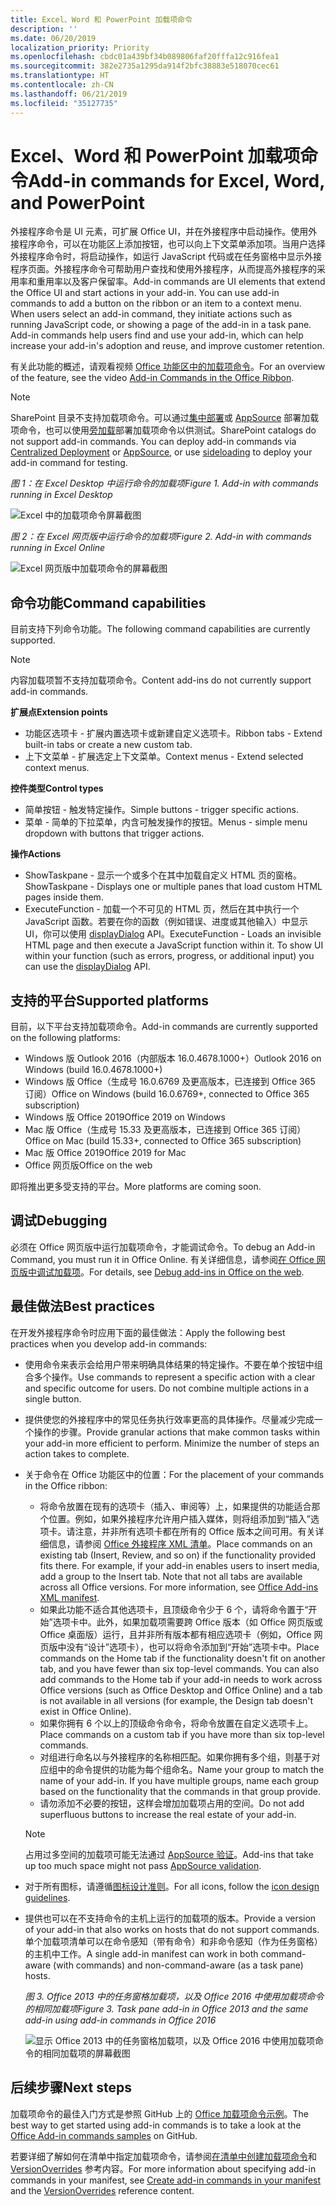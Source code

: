 ```yaml
---
title: Excel、Word 和 PowerPoint 加载项命令
description: ''
ms.date: 06/20/2019
localization_priority: Priority
ms.openlocfilehash: cbdc01a439bf34b089806faf20fffa12c916fea1
ms.sourcegitcommit: 382e2735a1295da914f2bfc38883e518070cec61
ms.translationtype: HT
ms.contentlocale: zh-CN
ms.lasthandoff: 06/21/2019
ms.locfileid: "35127735"
---
```

# <a name="add-in-commands-for-excel-word-and-powerpoint"></a><span data-ttu-id="91a51-102">Excel、Word 和 PowerPoint 加载项命令</span><span class="sxs-lookup"><span data-stu-id="91a51-102">Add-in commands for Excel, Word, and PowerPoint</span></span>

<span data-ttu-id="91a51-p101">外接程序命令是 UI 元素，可扩展 Office UI，并在外接程序中启动操作。使用外接程序命令，可以在功能区上添加按钮，也可以向上下文菜单添加项。当用户选择外接程序命令时，将启动操作，如运行 JavaScript 代码或在任务窗格中显示外接程序页面。外接程序命令可帮助用户查找和使用外接程序，从而提高外接程序的采用率和重用率以及客户保留率。</span><span class="sxs-lookup"><span data-stu-id="91a51-p101">Add-in commands are UI elements that extend the Office UI and start actions in your add-in. You can use add-in commands to add a button on the ribbon or an item to a context menu. When users select an add-in command, they initiate actions such as running JavaScript code, or showing a page of the add-in in a task pane. Add-in commands help users find and use your add-in, which can help increase your add-in's adoption and reuse, and improve customer retention.</span></span>

<span data-ttu-id="91a51-107">有关此功能的概述，请观看视频 [Office 功能区中的加载项命令](https://channel9.msdn.com/events/Build/2016/P551)。</span><span class="sxs-lookup"><span data-stu-id="91a51-107">For an overview of the feature, see the video [Add-in Commands in the Office Ribbon](https://channel9.msdn.com/events/Build/2016/P551).</span></span>

> [!NOTE]
> <span data-ttu-id="91a51-p102">SharePoint 目录不支持加载项命令。可以通过[集中部署](../publish/centralized-deployment.md)或 [AppSource](/office/dev/store/submit-to-the-office-store) 部署加载项命令，也可以使用[旁加载](../testing/create-a-network-shared-folder-catalog-for-task-pane-and-content-add-ins.md)部署加载项命令以供测试。</span><span class="sxs-lookup"><span data-stu-id="91a51-p102">SharePoint catalogs do not support add-in commands. You can deploy add-in commands via [Centralized Deployment](../publish/centralized-deployment.md) or [AppSource](/office/dev/store/submit-to-the-office-store), or use [sideloading](../testing/create-a-network-shared-folder-catalog-for-task-pane-and-content-add-ins.md) to deploy your add-in command for testing.</span></span> 

<span data-ttu-id="91a51-110">*图 1：在 Excel Desktop 中运行命令的加载项*</span><span class="sxs-lookup"><span data-stu-id="91a51-110">*Figure 1. Add-in with commands running in Excel Desktop*</span></span>

![Excel 中的加载项命令屏幕截图](../images/add-in-commands-1.png)

<span data-ttu-id="91a51-112">*图 2：在 Excel 网页版中运行命令的加载项*</span><span class="sxs-lookup"><span data-stu-id="91a51-112">*Figure 2. Add-in with commands running in Excel Online*</span></span>

![Excel 网页版中加载项命令的屏幕截图](../images/add-in-commands-2.png)

## <a name="command-capabilities"></a><span data-ttu-id="91a51-114">命令功能</span><span class="sxs-lookup"><span data-stu-id="91a51-114">Command capabilities</span></span>

<span data-ttu-id="91a51-115">目前支持下列命令功能。</span><span class="sxs-lookup"><span data-stu-id="91a51-115">The following command capabilities are currently supported.</span></span>

> [!NOTE]
> <span data-ttu-id="91a51-116">内容加载项暂不支持加载项命令。</span><span class="sxs-lookup"><span data-stu-id="91a51-116">Content add-ins do not currently support add-in commands.</span></span>

<span data-ttu-id="91a51-117">**扩展点**</span><span class="sxs-lookup"><span data-stu-id="91a51-117">**Extension points**</span></span>

- <span data-ttu-id="91a51-118">功能区选项卡 - 扩展内置选项卡或新建自定义选项卡。</span><span class="sxs-lookup"><span data-stu-id="91a51-118">Ribbon tabs - Extend built-in tabs or create a new custom tab.</span></span>
- <span data-ttu-id="91a51-119">上下文菜单 - 扩展选定上下文菜单。</span><span class="sxs-lookup"><span data-stu-id="91a51-119">Context menus - Extend selected context menus.</span></span>

<span data-ttu-id="91a51-120">**控件类型**</span><span class="sxs-lookup"><span data-stu-id="91a51-120">**Control types**</span></span>

- <span data-ttu-id="91a51-121">简单按钮 - 触发特定操作。</span><span class="sxs-lookup"><span data-stu-id="91a51-121">Simple buttons - trigger specific actions.</span></span>
- <span data-ttu-id="91a51-122">菜单 - 简单的下拉菜单，内含可触发操作的按钮。</span><span class="sxs-lookup"><span data-stu-id="91a51-122">Menus - simple menu dropdown with buttons that trigger actions.</span></span>

<span data-ttu-id="91a51-123">**操作**</span><span class="sxs-lookup"><span data-stu-id="91a51-123">**Actions**</span></span>

- <span data-ttu-id="91a51-124">ShowTaskpane - 显示一个或多个在其中加载自定义 HTML 页的窗格。</span><span class="sxs-lookup"><span data-stu-id="91a51-124">ShowTaskpane - Displays one or multiple panes that load custom HTML pages inside them.</span></span>
- <span data-ttu-id="91a51-p103">ExecuteFunction - 加载一个不可见的 HTML 页，然后在其中执行一个 JavaScript 函数。若要在你的函数（例如错误、进度或其他输入）中显示 UI，你可以使用 [displayDialog](/javascript/api/office/office.ui) API。</span><span class="sxs-lookup"><span data-stu-id="91a51-p103">ExecuteFunction - Loads an invisible HTML page and then execute a JavaScript function within it. To show UI within your function (such as errors, progress, or additional input) you can use the [displayDialog](/javascript/api/office/office.ui) API.</span></span>  

## <a name="supported-platforms"></a><span data-ttu-id="91a51-127">支持的平台</span><span class="sxs-lookup"><span data-stu-id="91a51-127">Supported platforms</span></span>

<span data-ttu-id="91a51-128">目前，以下平台支持加载项命令。</span><span class="sxs-lookup"><span data-stu-id="91a51-128">Add-in commands are currently supported on the following platforms:</span></span>

- <span data-ttu-id="91a51-129">Windows 版 Outlook 2016（内部版本 16.0.4678.1000+）</span><span class="sxs-lookup"><span data-stu-id="91a51-129">Outlook 2016 on Windows (build 16.0.4678.1000+)</span></span>
- <span data-ttu-id="91a51-130">Windows 版 Office（生成号 16.0.6769 及更高版本，已连接到 Office 365 订阅）</span><span class="sxs-lookup"><span data-stu-id="91a51-130">Office on Windows (build 16.0.6769+, connected to Office 365 subscription)</span></span>
- <span data-ttu-id="91a51-131">Windows 版 Office 2019</span><span class="sxs-lookup"><span data-stu-id="91a51-131">Office 2019 on Windows</span></span>
- <span data-ttu-id="91a51-132">Mac 版 Office（生成号 15.33 及更高版本，已连接到 Office 365 订阅）</span><span class="sxs-lookup"><span data-stu-id="91a51-132">Office on Mac (build 15.33+, connected to Office 365 subscription)</span></span>
- <span data-ttu-id="91a51-133">Mac 版 Office 2019</span><span class="sxs-lookup"><span data-stu-id="91a51-133">Office 2019 for Mac</span></span>
- <span data-ttu-id="91a51-134">Office 网页版</span><span class="sxs-lookup"><span data-stu-id="91a51-134">Office on the web</span></span>

<span data-ttu-id="91a51-135">即将推出更多受支持的平台。</span><span class="sxs-lookup"><span data-stu-id="91a51-135">More platforms are coming soon.</span></span>

## <a name="debugging"></a><span data-ttu-id="91a51-136">调试</span><span class="sxs-lookup"><span data-stu-id="91a51-136">Debugging</span></span>

<span data-ttu-id="91a51-137">必须在 Office 网页版中运行加载项命令，才能调试命令。</span><span class="sxs-lookup"><span data-stu-id="91a51-137">To debug an Add-in Command, you must run it in Office Online.</span></span> <span data-ttu-id="91a51-138">有关详细信息，请参阅[在 Office 网页版中调试加载项](../testing/debug-add-ins-in-office-online.md)。</span><span class="sxs-lookup"><span data-stu-id="91a51-138">For details, see [Debug add-ins in Office on the web](../testing/debug-add-ins-in-office-online.md).</span></span>

## <a name="best-practices"></a><span data-ttu-id="91a51-139">最佳做法</span><span class="sxs-lookup"><span data-stu-id="91a51-139">Best practices</span></span>

<span data-ttu-id="91a51-140">在开发外接程序命令时应用下面的最佳做法：</span><span class="sxs-lookup"><span data-stu-id="91a51-140">Apply the following best practices when you develop add-in commands:</span></span>

- <span data-ttu-id="91a51-p105">使用命令来表示会给用户带来明确具体结果的特定操作。不要在单个按钮中组合多个操作。</span><span class="sxs-lookup"><span data-stu-id="91a51-p105">Use commands to represent a specific action with a clear and specific outcome for users. Do not combine multiple actions in a single button.</span></span>
- <span data-ttu-id="91a51-p106">提供使您的外接程序中的常见任务执行效率更高的具体操作。尽量减少完成一个操作的步骤。</span><span class="sxs-lookup"><span data-stu-id="91a51-p106">Provide granular actions that make common tasks within your add-in more efficient to perform. Minimize the number of steps an action takes to complete.</span></span>
- <span data-ttu-id="91a51-145">关于命令在 Office 功能区中的位置：</span><span class="sxs-lookup"><span data-stu-id="91a51-145">For the placement of your commands in the Office ribbon:</span></span>
    - <span data-ttu-id="91a51-p107">将命令放置在现有的选项卡（插入、审阅等）上，如果提供的功能适合那个位置。例如，如果外接程序允许用户插入媒体，则将组添加到“插入”选项卡。请注意，并非所有选项卡都在所有的 Office 版本之间可用。有关详细信息，请参阅 [Office 外接程序 XML 清单](../develop/add-in-manifests.md)。</span><span class="sxs-lookup"><span data-stu-id="91a51-p107">Place commands on an existing tab (Insert, Review, and so on) if the functionality provided fits there. For example, if your add-in enables users to insert media, add a group to the Insert tab. Note that not all tabs are available across all Office versions. For more information, see [Office Add-ins XML manifest](../develop/add-in-manifests.md).</span></span>
    - <span data-ttu-id="91a51-p108">如果此功能不适合其他选项卡，且顶级命令少于 6 个，请将命令置于“开始”选项卡中。此外，如果加载项需要跨 Office 版本（如 Office 网页版或 Office 桌面版）运行，且并非所有版本都有相应选项卡（例如，Office 网页版中没有“设计”选项卡），也可以将命令添加到“开始”选项卡中。</span><span class="sxs-lookup"><span data-stu-id="91a51-p108">Place commands on the Home tab if the functionality doesn't fit on another tab, and you have fewer than six top-level commands. You can also add commands to the Home tab if your add-in needs to work across Office versions (such as Office Desktop and Office Online) and a tab is not available in all versions (for example, the Design tab doesn't exist in Office Online).</span></span>  
    - <span data-ttu-id="91a51-151">如果你拥有 6 个以上的顶级命令命令，将命令放置在自定义选项卡上。</span><span class="sxs-lookup"><span data-stu-id="91a51-151">Place commands on a custom tab if you have more than six top-level commands.</span></span>
    - <span data-ttu-id="91a51-p109">对组进行命名以与外接程序的名称相匹配。如果你拥有多个组，则基于对应组中的命令提供的功能为每个组命名。</span><span class="sxs-lookup"><span data-stu-id="91a51-p109">Name your group to match the name of your add-in. If you have multiple groups, name each group based on the functionality that the commands in that group provide.</span></span>
    - <span data-ttu-id="91a51-154">请勿添加不必要的按钮，这样会增加加载项占用的空间。</span><span class="sxs-lookup"><span data-stu-id="91a51-154">Do not add superfluous buttons to increase the real estate of your add-in.</span></span>

     > [!NOTE]
     > <span data-ttu-id="91a51-155">占用过多空间的加载项可能无法通过 [AppSource 验证](/office/dev/store/validation-policies)。</span><span class="sxs-lookup"><span data-stu-id="91a51-155">Add-ins that take up too much space might not pass [AppSource validation](/office/dev/store/validation-policies).</span></span>

- <span data-ttu-id="91a51-156">对于所有图标，请遵循[图标设计准则](add-in-icons.md)。</span><span class="sxs-lookup"><span data-stu-id="91a51-156">For all icons, follow the [icon design guidelines](add-in-icons.md).</span></span>
- <span data-ttu-id="91a51-157">提供也可以在不支持命令的主机上运行的加载项的版本。</span><span class="sxs-lookup"><span data-stu-id="91a51-157">Provide a version of your add-in that also works on hosts that do not support commands.</span></span> <span data-ttu-id="91a51-158">单个加载项清单可以在命令感知（带有命令）和非命令感知（作为任务窗格）的主机中工作。</span><span class="sxs-lookup"><span data-stu-id="91a51-158">A single add-in manifest can work in both command-aware (with commands) and non-command-aware (as a task pane) hosts.</span></span>

   <span data-ttu-id="91a51-159">*图 3. Office 2013 中的任务窗格加载项，以及 Office 2016 中使用加载项命令的相同加载项*</span><span class="sxs-lookup"><span data-stu-id="91a51-159">*Figure 3. Task pane add-in in Office 2013 and the same add-in using add-in commands in Office 2016*</span></span>

   ![显示 Office 2013 中的任务窗格加载项，以及 Office 2016 中使用加载项命令的相同加载项的屏幕截图](../images/office-task-pane-add-ins.png)


## <a name="next-steps"></a><span data-ttu-id="91a51-161">后续步骤</span><span class="sxs-lookup"><span data-stu-id="91a51-161">Next steps</span></span>

<span data-ttu-id="91a51-162">加载项命令的最佳入门方式是参照 GitHub 上的 [Office 加载项命令示例](https://github.com/OfficeDev/Office-Add-in-Commands-Samples/)。</span><span class="sxs-lookup"><span data-stu-id="91a51-162">The best way to get started using add-in commands is to take a look at the [Office Add-in commands samples](https://github.com/OfficeDev/Office-Add-in-Commands-Samples/) on GitHub.</span></span>

<span data-ttu-id="91a51-163">若要详细了解如何在清单中指定加载项命令，请参阅[在清单中创建加载项命令](../develop/create-addin-commands.md)和 [VersionOverrides](/office/dev/add-ins/reference/manifest/versionoverrides) 参考内容。</span><span class="sxs-lookup"><span data-stu-id="91a51-163">For more information about specifying add-in commands in your manifest, see [Create add-in commands in your manifest](../develop/create-addin-commands.md) and the [VersionOverrides](/office/dev/add-ins/reference/manifest/versionoverrides) reference content.</span></span>
